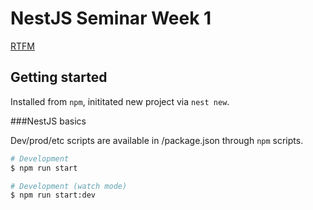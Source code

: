 # NestJS Seminar Week 1

[RTFM](https://nestjs.com)

## Getting started

Installed from `npm`, inititated new project via `nest new`.

###NestJS basics

Dev/prod/etc scripts are available in /package.json through `npm` scripts.

```bash
# Development
$ npm run start

# Development (watch mode)
$ npm run start:dev
```
